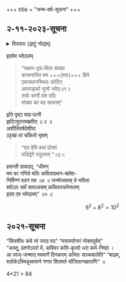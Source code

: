 +++
title = "जन्म-वर्ष-सूचना"
+++
## २-११-२०२३-सूचना

<details><summary>विस्तारः (द्रष्टुं नोद्यम्)</summary>

Note: In a right-angled triangle

कोटिः=one side of the right-angle

भुजः=the other side of the right angle

कर्णः= the hypotenuse
</details>


इदमेव भवेदलम्

> “स्थान-द्वय-मिता संख्या  
काचनास्ति मम +++(वयः)+++ प्रिये  
एकस्थानस्थितः कोटिर्  
अपराङ्को  भुजो भवेत्॥१॥  
तयोः कर्णो दश यदि  
संख्या का वद सत्वरम्”  

इति पृष्टा मया पत्नी  
झटित्युत्तरमब्रवीत् ॥ २ ॥  
अशीतिवर्षदेशीया  
ऽपृच्छं तां चकितो भृशम्

> “वद देवि कथं प्रोक्तं  
तडिद्वेगे तदुत्तरम् “॥३॥

हसन्ती सावदत्, “धीमन्  
मम का गणिते मतिः
कविताग्रथन-क्लेश-  
निर्विण्णं वदनं तव ॥४ ॥
जन्मोत्सवस् ते भविता  
श्वोऽतः सर्वं समञ्जसम्
कवितारचनेनालम्  
इदम् एव भवेदलम्” ॥५ ॥

$$6^2 + 8^2 = 10^2$$

## २०२१-सूचना


“किंवर्षीयः कवे त्वं जरठ वद” “मयास्योत्तरं नोक्तपूर्वम्”  
“अस्तु, प्रश्नोऽपरो मे, कविवर कति-कृत्वो धरा कर्म-निष्ठा ।  
आ त्वज्-जन्मात् स्वमार्गे दिनकरम् अभितः सञ्चचालेति”  “बाढम्,  
श्लोकेऽस्मिन्नुच्यमाने गणय शितमते योजितान्यक्षराणि” ॥  

4*21 = 84